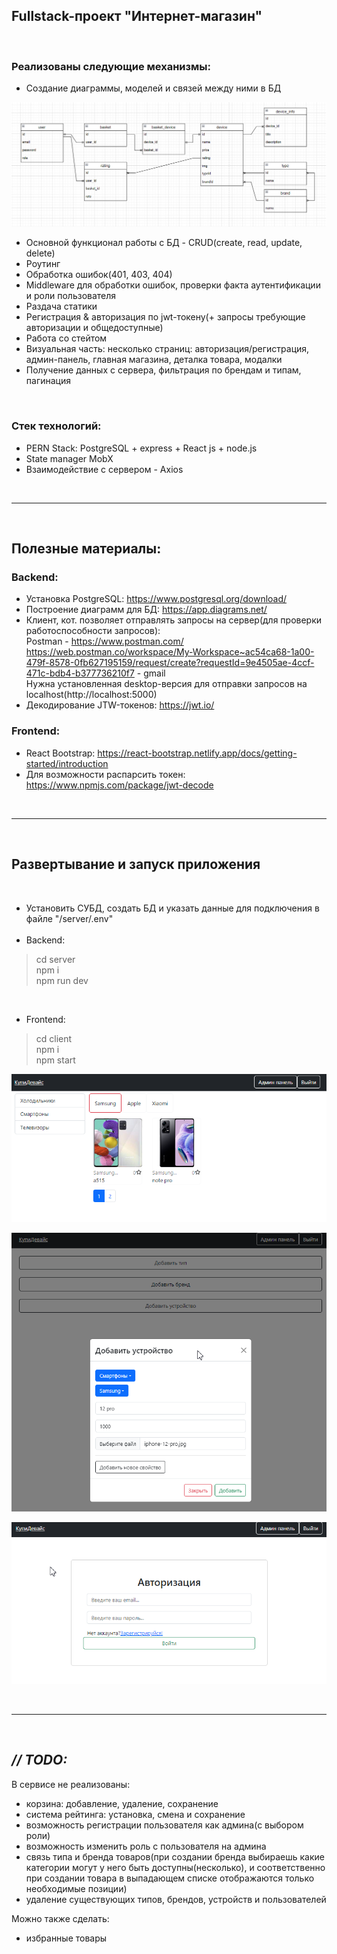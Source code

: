 <h2>Fullstack-проект "Интернет-магазин"</h2>
<br />
<h3>Реализованы следующие механизмы:</h3> 

* Создание диаграммы, моделей и связей между ними в БД

![Alt text](/git-images/Schema-pic.png)
* Основной функционал работы с БД - CRUD(create, read, update, delete)
* Роутинг
* Обработка ошибок(401, 403, 404)
* Middleware для обработки ошибок, проверки факта аутентификации и роли пользователя
* Раздача статики
* Регистрация & авторизация по jwt-токену(+ запросы требующие авторизации и общедоступные)
* Работа со стейтом
* Визуальная часть: несколько страниц: авторизация/регистрация, админ-панель, главная магазина, деталка товара, модалки
* Получение данных с сервера, фильтрация по брендам и типам, пагинация

<br />
<h3>Стек технологий: </h3>

* PERN Stack: PostgreSQL + express + React js + node.js
* State manager MobX
* Взаимодействие с сервером - Axios 

<br /><hr /><br />

<h2>Полезные материалы:</h2>

<h3>Backend:</h3> 

* Установка PostgreSQL: https://www.postgresql.org/download/
* Построение диаграмм для БД: https://app.diagrams.net/
* Клиент, кот. позволяет отправлять запросы на сервер(для проверки работоспособности запросов):<br />
Postman - https://www.postman.com/
https://web.postman.co/workspace/My-Workspace~ac54ca68-1a00-479f-8578-0fb627195159/request/create?requestId=9e4505ae-4ccf-471c-bdb4-b377736210f7 - gmail<br />
Нужна установленная desktop-версия для отправки запросов на localhost(http://localhost:5000)
* Декодирование JTW-токенов: https://jwt.io/

<h3>Frontend:</h3> 

* React Bootstrap: https://react-bootstrap.netlify.app/docs/getting-started/introduction
* Для возможности распарсить токен: https://www.npmjs.com/package/jwt-decode

<br /><hr /><br />

<h2>Развертывание и запуск приложения</h2><br />

* Установить СУБД, создать БД и указать данные для подключения в файле "/server/.env"
<br /><br />
* Backend:<br />

> cd server<br />
> npm i<br />
> npm run dev

<br />

* Frontend:<br />

> cd client<br />
> npm i<br />
> npm start

![Alt text](/git-images/image.png)

![Alt text](/git-images/image-1.png)

![Alt text](/git-images/image-2.png)

<br /><hr /><br />

<h2><i>// TODO:</i></h2>

В сервисе не реализованы:
* корзина: добавление, удаление, сохранение
* система рейтинга: установка, смена и сохранение
* возможность регистрации пользователя как админа(с выбором роли)
* возможность изменить роль с пользователя на админа
* связь типа и бренда товаров(при создании бренда выбираешь какие категории могут у него быть доступны(несколько), и соответственно при создании товара в выпадающем списке отображаются только необходимые позиции)
* удаление существующих типов, брендов, устройств и пользователей

Можно также сделать:
* избранные товары